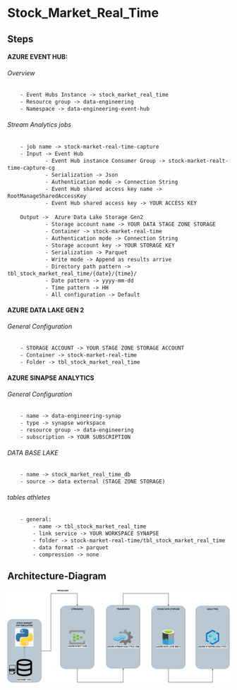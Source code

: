 # Stock_Market_Real_Time
## Steps

#### AZURE EVENT HUB:
###### Overview
        - Event Hubs Instance -> stock_market_real_time
        - Resource group -> data-engineering
        - Namespace -> data-engineering-event-hub

###### Stream Analytics jobs
        - job name -> stock-market-real-time-capture
        - Input -> Event Hub
                - Event Hub instance Consumer Group -> stock-market-realt-time-capture-cg
                - Serialization -> Json
                - Authentication mode -> Connection String
                - Event Hub shared access key name -> RootManageSharedAccessKey
                - Event Hub shared access key -> YOUR ACCESS KEY

        Output ->  Azure Data Lake Storage Gen2
                - Storage account name -> YOUR DATA STAGE ZONE STORAGE
                - Container -> stock-market-real-time
                - Authentication mode -> Connection String
                - Storage account key -> YOUR STORAGE KEY
                - Serialization -> Parquet
                - Write mode -> Append as results arrive
                - Directory path pattern -> tbl_stock_market_real_time/{date}/{time}/
                - Date pattern -> yyyy-mm-dd
                - Time pattern -> HH
                - All configuration -> Default


#### AZURE DATA LAKE GEN 2
###### General Configuration
        - STORAGE ACCOUNT -> YOUR STAGE ZONE STORAGE ACCOUNT
        - Container -> stock-market-real-time
        - Folder -> tbl_stock_market_real_time 


#### AZURE SINAPSE ANALYTICS
###### General Configuration 
        - name -> data-engineering-synap
        - type -> synapse workspace
        - resource group -> data-engineering
        - subscription -> YOUR SUBSCRIPTION

###### DATA BASE LAKE
        - name -> stock_market_real_time_db
        - source -> data external (STAGE ZONE STORAGE)

###### tables athletes
        - general:
            - name -> tbl_stock_market_real_time
            - link service -> YOUR WORKSPACE SYNAPSE 
            - folder -> stock-market-real-time/tbl_stock_market_real_time
            - data format -> parquet
            - compression -> none


## Architecture-Diagram
![Architecture-Diagram](Stock-Market-Real-Time-Azure-AZURE.jpg)